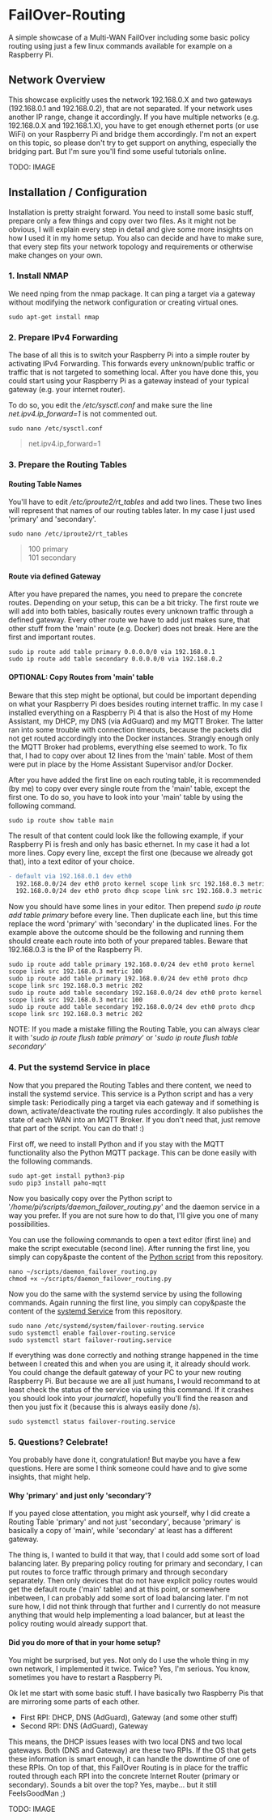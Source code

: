 # FailOver-Routing
A simple showcase of a Multi-WAN FailOver including some basic policy routing using just a few linux commands available for example on a Raspberry Pi.

## Network Overview

This showcase explicitly uses the network 192.168.0.X and two gateways (192.168.0.1 and 192.168.0.2), that are not separated. If your network uses another IP range, change it accordingly. If you have multiple networks (e.g. 192.168.0.X and 192.168.1.X), you have to get enough ethernet ports (or use WiFi) on your Raspberry Pi and bridge them accordingly. I'm not an expert on this topic, so please don't try to get support on anything, especially the bridging part. But I'm sure you'll find some useful tutorials online.

TODO: IMAGE

## Installation / Configuration

Installation is pretty straight forward. You need to install some basic stuff, prepare only a few things and copy over two files. As it might
not be obvious, I will explain every step in detail and give some more insights on how I used it in my home setup. You also can decide and have to make sure, that every step fits your network topology and requirements or otherwise make changes on your own.

### 1. Install NMAP

We need nping from the nmap package. It can ping a target via a gateway without modifying the network configuration or creating virtual ones.
```
sudo apt-get install nmap
```

### 2. Prepare IPv4 Forwarding

The base of all this is to switch your Raspberry Pi into a simple router by activating IPv4 Forwarding. This forwards every unknown/public traffic or traffic that is not targeted to something local. After you have done this, you could start using your Raspberry Pi as a gateway instead of your typical gateway (e.g. your internet router).

To do so, you edit the */etc/sysctl.conf* and make sure the line *net.ipv4.ip_forward=1* is not commented out.
```
sudo nano /etc/sysctl.conf
```
> net.ipv4.ip_forward=1

### 3. Prepare the Routing Tables

#### Routing Table Names
You'll have to edit */etc/iproute2/rt_tables* and add two lines. These two lines will represent that names of our routing tables later. In my case I just used 'primary' and 'secondary'.
```
sudo nano /etc/iproute2/rt_tables
```
> 100     primary<br/>
> 101     secondary

#### Route via defined Gateway
After you have prepared the names, you need to prepare the concrete routes. Depending on your setup, this can be a bit tricky. The first route we will add into both tables, basically routes every unknown traffic through a defined gateway. Every other route we have to add just makes sure, that other stuff from the 'main' route (e.g. Docker) does not break. Here are the first and important routes.
```
sudo ip route add table primary 0.0.0.0/0 via 192.168.0.1
sudo ip route add table secondary 0.0.0.0/0 via 192.168.0.2
```

#### OPTIONAL: Copy Routes from 'main' table
Beware that this step might be optional, but could be important depending on what your Raspberry Pi does besides routing internet traffic. In my case I installed everything on a Raspberry Pi 4 that is also the Host of my Home Assistant, my DHCP, my DNS (via AdGuard) and my MQTT Broker. The latter ran into some trouble with connection timeouts, because the packets did not get routed accordingly into the Docker instances. Strangly enough only the MQTT Broker had problems, everything else seemed to work. To fix that, I had to copy over about 12 lines from the 'main' table. Most of them were put in place by the Home Assistant Supervisor and/or Docker.

After you have added the first line on each routing table, it is recommended (by me) to copy over every single route from the 'main' table, except the first one. To do so, you have to look into your 'main' table by using the following command.
```
sudo ip route show table main
```
The result of that content could look like the following example, if your Raspberry Pi is fresh and only has basic ethernet. In my case it had a lot more lines. Copy every line, except the first one (because we already got that), into a text editor of your choice.
```diff
- default via 192.168.0.1 dev eth0
  192.168.0.0/24 dev eth0 proto kernel scope link src 192.168.0.3 metric 100
  192.168.0.0/24 dev eth0 proto dhcp scope link src 192.168.0.3 metric 202
```
Now you should have some lines in your editor. Then prepend *sudo ip route add table primary* before every line. Then duplicate each line, but this time replace the word 'primary' with 'secondary' in the duplicated lines. For the example above the outcome should be the following and running them should create each route into both of your prepared tables. Beware that 192.168.0.3 is the IP of the Raspberry Pi.
```
sudo ip route add table primary 192.168.0.0/24 dev eth0 proto kernel scope link src 192.168.0.3 metric 100
sudo ip route add table primary 192.168.0.0/24 dev eth0 proto dhcp scope link src 192.168.0.3 metric 202
sudo ip route add table secondary 192.168.0.0/24 dev eth0 proto kernel scope link src 192.168.0.3 metric 100
sudo ip route add table secondary 192.168.0.0/24 dev eth0 proto dhcp scope link src 192.168.0.3 metric 202
```
NOTE: If you made a mistake filling the Routing Table, you can always clear it with '*sudo ip route flush table primary*' or '*sudo ip route flush table secondary*'

### 4. Put the systemd Service in place

Now that you prepared the Routing Tables and there content, we need to install the systemd service. This service is a Python script and has a very simple task: Periodically ping a target via each gateway and if something is down, activate/deactivate the routing rules accordingly. It also publishes the state of each WAN into an MQTT Broker. If you don't need that, just remove that part of the script. You can do that! :)

First off, we need to install Python and if you stay with the MQTT functionality also the Python MQTT package. This can be done easily with the following commands.
```
sudo apt-get install python3-pip
sudo pip3 install paho-mqtt
```

Now you basically copy over the Python script to '*/home/pi/scripts/daemon_failover_routing.py*' and the daemon service in a way you prefer. If you are not sure how to do that, I'll give you one of many possibilities.

You can use the following commands to open a text editor (first line) and make the script executable (second line). After running the first line, you simply can copy&paste the content of the [Python script](https://github.com/d03n3rfr1tz3/FailOver-Routing/blob/main/service/daemon_failover_routing.py) from this repository.
```
nano ~/scripts/daemon_failover_routing.py
chmod +x ~/scripts/daemon_failover_routing.py
```
Now you do the same with the systemd service by using the following commands. Again running the first line, you simply can copy&paste the content of the [systemd Service](https://github.com/d03n3rfr1tz3/FailOver-Routing/blob/main/service/failover-routing.service) from this repository.
```
sudo nano /etc/systemd/system/failover-routing.service
sudo systemctl enable failover-routing.service
sudo systemctl start failover-routing.service
```
If everything was done correctly and nothing strange happened in the time between I created this and when you are using it, it already should work. You could change the default gateway of your PC to your new routing Raspberry Pi. But because we are all just humans, I would recommand to at least check the status of the service via using this command. If it crashes you should look into your *journalctl*, hopefully you'll find the reason and then you just fix it (because this is always easily done /s).
```
sudo systemctl status failover-routing.service
```

### 5. Questions? Celebrate!

You probably have done it, congratulation! But maybe you have a few questions. Here are some I think someone could have and to give some insights, that might help.

#### Why 'primary' and just only 'secondary'?

If you payed close attentation, you might ask yourself, why I did create a Routing Table 'primary' and not just 'secondary', because 'primary' is basically a copy of 'main', while 'secondary' at least has a different gateway.

The thing is, I wanted to build it that way, that I could add some sort of load balancing later. By preparing policy routing for primary and secondary, I can put routes to force traffic through primary and through secondary separately. Then only devices that do not have explicit policy routes would get the default route ('main' table) and at this point, or somewhere inbetween, I can probably add some sort of load balancing later. I'm not sure how, I did not think through that further and I currently do not measure anything that would help implementing a load balancer, but at least the policy routing would already support that.

#### Did you do more of that in your home setup?

You might be surprised, but yes. Not only do I use the whole thing in my own network, I implemented it twice. Twice? Yes, I'm serious. You know, sometimes you have to restart a Raspberry Pi.

Ok let me start with some basic stuff. I have basically two Raspberry Pis that are mirroring some parts of each other.
* First RPI: DHCP, DNS (AdGuard), Gateway (and some other stuff)
* Second RPI: DNS (AdGuard), Gateway

This means, the DHCP issues leases with two local DNS and two local gateways. Both (DNS and Gateway) are these two RPIs. If the OS that gets these information is smart enough, it can handle the downtime of one of these RPIs. On top of that, this FailOver Routing is in place for the traffic routed through each RPI into the concrete Internet Router (primary or secondary). Sounds a bit over the top? Yes, maybe... but it still FeelsGoodMan ;)

TODO: IMAGE
